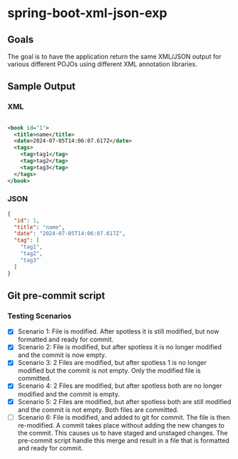 # spring-boot-xml-json-exp

## Goals

The goal is to have the application return the same XML/JSON output for various different POJOs using different XML
annotation libraries.

## Sample Output

### XML

```xml

<book id="1">
  <title>name</title>
  <date>2024-07-05T14:06:07.617Z</date>
  <tags>
    <tag>tag1</tag>
    <tag>tag2</tag>
    <tag>tag3</tag>
  </tags>
</book>
```

### JSON

```json
{
  "id": 1,
  "title": "name",
  "date": "2024-07-05T14:06:07.617Z",
  "tag": [
    "tag1",
    "tag2",
    "tag3"
  ]
}
```

## Git pre-commit script

### Testing Scenarios

- [X] Scenario 1: File is modified. After spotless it is still modified, but now formatted and ready for commit.
- [X] Scenario 2: File is modified, but after spotless it is no longer modified and the commit is now empty.
- [X] Scenario 3: 2 Files are modified, but after spotless 1 is no longer modified but the commit is not empty. Only the
  modified file is committed.
- [X] Scenario 4: 2 Files are modified, but after spotless both are no longer modified and the commit is empty.
- [X] Scenario 5: 2 Files are modified, but after spotless both are still modified and the commit is not empty. Both
  files are committed.
- [ ] Scenario 6: File is modified, and added to git for commit. The file is then re-modified. A commit takes place
  without adding the new changes to the commit. This causes us to have staged and unstaged changes. The pre-commit
  script handle this merge and result in a file that is formatted and ready for commit.

